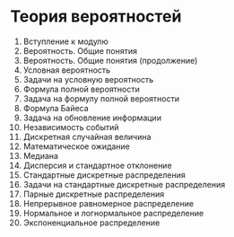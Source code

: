 # Теория вероятностей

1. Вступление к модулю
2. Вероятность. Общие понятия
3. Вероятность. Общие понятия (продолжение)
4. Условная вероятность
5. Задачи на условную вероятность
6. Формула полной вероятности
7. Задача на формулу полной вероятности
8. Формула Байеса
9. Задача на обновление информации
10. Независимость событий
11. Дискретная случайная величина
12. Математическое ожидание
13. Медиана
14. Дисперсия и стандартное отклонение
15. Стандартные дискретные распределения
16. Задачи на стандартные дискретные распределения
17. Парные дискретные распределения
18. Непрерывное равномерное распределение
19. Нормальное и логнормальное распределение
20. Экспоненциальное распределение
